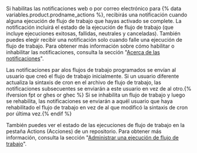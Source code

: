 Si habilitas las notificaciones web o por correo electrónico para {% data variables.product.prodname_actions %}, recibirás una notificación cuando alguna ejecución de flujo de trabajo que hayas activado se complete. La notificación incluirá el estado de la ejecución de flujo de trabajo (que incluye ejecuciones exitosas, fallidas, neutrales y canceladas). También puedes elegir recibir una notificación solo cuando falle una ejecución de flujo de trabajo. Para obtener más información sobre cómo habilitar o inhabilitar las notificaciones, consulta la sección "[Acerca de las notificaciones](/account-and-profile/managing-subscriptions-and-notifications-on-github/setting-up-notifications/about-notifications)".

Las notificaciones par alos flujos de trabajo programados se envían al usuario que creó el flujo de trabajo inicialmente. Si un usuario diferente actualiza la sintaxis de cron en el archivo de flujo de trabajo, las notificaciones subsecuentes se enviarán a este usuario en vez de al otro.{% ifversion fpt or ghes or ghec %} Si se inhabilita un flujo de trabajo y luego se rehabilita, las notificaciones se enviarán a aquél usuario que haya rehabilitado el flujo de trabajo en vez de al que modificó la sintaxis de cron por última vez.{% endif %}

También puedes ver el estado de las ejecuciones de flujo de trabajo en la pestaña Actions (Acciones) de un repositorio. Para obtener más información, consulta la sección "[Administrar una ejecución de flujo de trabajo](/actions/automating-your-workflow-with-github-actions/managing-a-workflow-run)".
